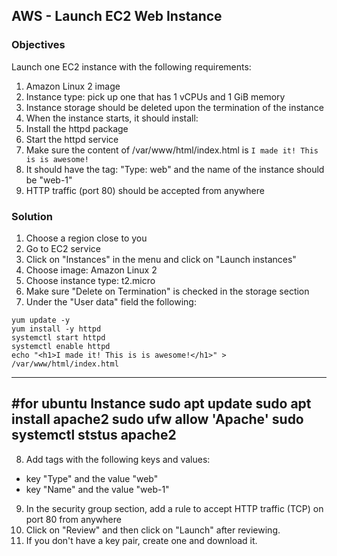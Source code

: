 ## AWS - Launch EC2 Web Instance

### Objectives

Launch one EC2 instance with the following requirements:

1. Amazon Linux 2 image
2. Instance type: pick up one that has 1 vCPUs and 1 GiB memory
3. Instance storage should be deleted upon the termination of the instance
4. When the instance starts, it should install:
  1. Install the httpd package
  2. Start the httpd service
  3. Make sure the content of /var/www/html/index.html is `I made it! This is is awesome!`
5. It should have the tag: "Type: web" and the name of the instance should be "web-1"
6. HTTP traffic (port 80) should be accepted from anywhere

### Solution

1. Choose a region close to you 
2. Go to EC2 service
3. Click on "Instances" in the menu and click on "Launch instances"
4. Choose image: Amazon Linux 2
5. Choose instance type: t2.micro 
6. Make sure "Delete on Termination" is checked in the storage section
7. Under the "User data" field the following:

```
yum update -y
yum install -y httpd
systemctl start httpd
systemctl enable httpd
echo "<h1>I made it! This is is awesome!</h1>" > /var/www/html/index.html
```
---
#for  ubuntu Instance
sudo apt update
sudo apt install apache2
sudo ufw allow 'Apache'
sudo systemctl ststus apache2
---

8. Add tags with the following keys and values:
  * key "Type" and the value "web"
  * key "Name" and the value "web-1"
9. In the security group section, add a rule to accept HTTP traffic (TCP) on port 80 from anywhere
10. Click on "Review" and then click on "Launch" after reviewing.
11. If you don't have a key pair, create one and download it.

